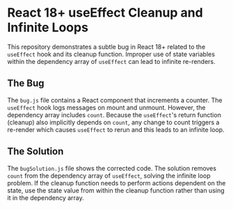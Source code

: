 # React 18+ useEffect Cleanup and Infinite Loops

This repository demonstrates a subtle bug in React 18+ related to the `useEffect` hook and its cleanup function.  Improper use of state variables within the dependency array of `useEffect` can lead to infinite re-renders.

## The Bug
The `bug.js` file contains a React component that increments a counter.  The `useEffect` hook logs messages on mount and unmount. However, the dependency array includes `count`.  Because the `useEffect`'s return function (cleanup) also implicitly depends on `count`, any change to count triggers a re-render which causes `useEffect` to rerun and this leads to an infinite loop. 

## The Solution
The `bugSolution.js` file shows the corrected code.  The solution removes `count` from the dependency array of `useEffect`, solving the infinite loop problem. If the cleanup function needs to perform actions dependent on the state, use the state value from within the cleanup function rather than using it in the dependency array.
